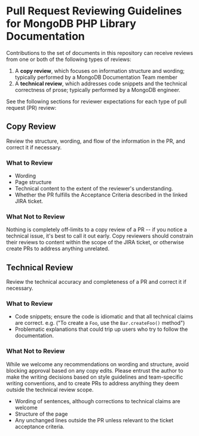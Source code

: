 # Pull Request Reviewing Guidelines for MongoDB PHP Library Documentation

Contributions to the set of documents in this repository can receive reviews from one or both of the following types of reviews:

1. A **copy review**, which focuses on information structure and wording; typically performed by a MongoDB Documentation Team member
2. A **technical review**, which addresses code snippets and the technical correctness of prose; typically performed by a MongoDB engineer.

See the following sections for reviewer expectations for each type of pull request (PR) review:

## Copy Review

Review the structure, wording, and flow of the information in the PR, and correct it if necessary.

### What to Review

- Wording
- Page structure
- Technical content to the extent of the reviewer's understanding.
- Whether the PR fulfills the Acceptance Criteria described in the
  linked JIRA ticket.

### What Not to Review

Nothing is completely off-limits to a copy review of a PR -- if you notice a technical issue, it's best to call it out early.
Copy reviewers should constrain their reviews to content within the scope of the JIRA ticket, or otherwise create PRs to address anything unrelated.

## Technical Review

Review the technical accuracy and completeness of a PR and correct it if necessary.

### What to Review

- Code snippets; ensure the code is idiomatic and that all technical claims are correct. e.g. ("To create a `Foo`, use the `Bar.createFoo()` method")
- Problematic explanations that could trip up users who try to follow the documentation.

### What Not to Review

While we welcome any recommendations on wording and structure, avoid blocking approval based on any copy edits. Please entrust the author to make the writing decisions based on style guidelines and team-specific writing conventions, and to create PRs to address anything they deem outside the technical review scope.

- Wording of sentences, although corrections to technical claims are welcome
- Structure of the page
- Any unchanged lines outside the PR unless relevant to the ticket acceptance criteria.